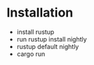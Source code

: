 # Installation
 * install rustup
 * run rustup install nightly
 * rustup default nightly
 * cargo run
